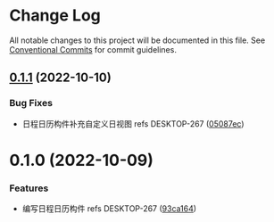 # Change Log

All notable changes to this project will be documented in this file.
See [Conventional Commits](https://conventionalcommits.org) for commit guidelines.

## [0.1.1](https://github.com/easyops-cn/next-basics/compare/@next-bricks/calendar-bricks@0.1.0...@next-bricks/calendar-bricks@0.1.1) (2022-10-10)


### Bug Fixes

*  日程日历构件补充自定义日视图 refs DESKTOP-267 ([05087ec](https://github.com/easyops-cn/next-basics/commit/05087eceb4786680e3802a0b92a81bba7457a566))





# 0.1.0 (2022-10-09)


### Features

*  编写日程日历构件 refs DESKTOP-267 ([93ca164](https://github.com/easyops-cn/next-basics/commit/93ca1642994994b22762340b966e8659c72c778a))
